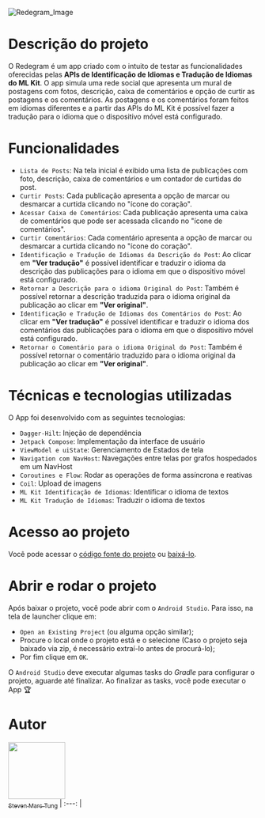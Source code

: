 ![Redegram_Image](https://github.com/user-attachments/assets/90341045-0f7c-4844-b1d9-88a199e8e3c5)

<h1>Descrição do projeto</h1>

O Redegram é um app criado com o intuito de testar as funcionalidades oferecidas pelas **APIs de Identificação de Idiomas e Tradução de Idiomas do ML Kit**. 
O app simula uma rede social que apresenta um mural de postagens com fotos, descrição, caixa de comentários e opção de curtir as postagens e os comentários. 
As postagens e os comentários foram feitos em idiomas diferentes e a partir das APIs do ML Kit é possível fazer a tradução para o idioma que o dispositivo móvel está configurado.  

<h1>Funcionalidades</h1>

- `Lista de Posts`: Na tela inicial é exibido uma lista de publicações com foto, descrição, caixa de comentários e um contador de curtidas do post.
- `Curtir Posts`: Cada publicação apresenta a opção de marcar ou desmarcar a curtida clicando no "ícone do coração".
- `Acessar Caixa de Comentários`: Cada publicação apresenta uma caixa de comentários que pode ser acessada clicando no "ícone de comentários".
- `Curtir Comentários`: Cada comentário apresenta a opção de marcar ou desmarcar a curtida clicando no "ícone do coração".
- `Identificação e Tradução de Idiomas da Descrição do Post`: Ao clicar em **"Ver tradução"** é possível identificar e traduzir o idioma da descrição das publicações para o idioma em que o dispositivo móvel está configurado.
- `Retornar a Descrição para o idioma Original do Post`: Também é possível retornar a descrição traduzida para o idioma original da publicação ao clicar em **"Ver original"**.
- `Identificação e Tradução de Idiomas dos Comentários do Post`: Ao clicar em **"Ver tradução"** é possível identificar e traduzir o idioma dos comentários das publicações para o idioma em que o dispositivo móvel está configurado.
- `Retornar o Comentário para o idioma Original do Post`: Também é possível retornar o comentário traduzido para o idioma original da publicação ao clicar em **"Ver original"**.  

<h1>Técnicas e tecnologias utilizadas</h1>

O App foi desenvolvido com as seguintes tecnologias:

- `Dagger-Hilt`: Injeção de dependência
- `Jetpack Compose`: Implementação da interface de usuário
- `ViewModel e uiState`: Gerenciamento de Estados de tela
- `Navigation com NavHost`: Navegações entre telas por grafos hospedados em um NavHost
- `Coroutines e Flow`: Rodar as operações de forma assíncrona e reativas
- `Coil`: Upload de imagens
- `ML Kit Identificação de Idiomas`: Identificar o idioma de textos
- `ML Kit Tradução de Idiomas`: Traduzir o idioma de textos

<h1>Acesso ao projeto</h1>

Você pode acessar o [código fonte do projeto](https://github.com/StevenMTung/Redegram) ou [baixá-lo](https://github.com/StevenMTung/Redegram/archive/refs/heads/main.zip).

<h1>Abrir e rodar o projeto</h1> 

Após baixar o projeto, você pode abrir com o `Android Studio`. Para isso, na tela de launcher clique em:

- `Open an Existing Project` (ou alguma opção similar);
- Procure o local onde o projeto está e o selecione (Caso o projeto seja baixado via zip, é necessário extraí-lo antes de procurá-lo);
- Por fim clique em `OK`.

O `Android Studio` deve executar algumas tasks do *Gradle* para configurar o projeto, aguarde até finalizar. Ao finalizar as tasks, você pode executar o App 🏆 

<h1>Autor</h1>

 [<img loading="lazy" src="https://avatars.githubusercontent.com/u/134224337?v=4" width=115><br><sub>Steven Marc Tung</sub>](https://github.com/StevenMTung)
| :---: | 


